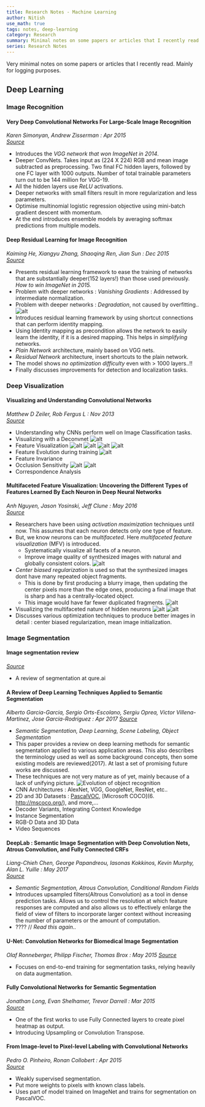 ```yaml
---
title: Research Notes - Machine Learning
author: Nitish
use_math: true
tags: notes, deep-learning
category: Research
summary: Minimal notes on some papers or articles that I recently read. Mainly for logging.
series: Research Notes
---
```


Very minimal notes on some papers or articles that I recently read. Mainly for logging purposes.

## **Deep Learning**

### **Image Recognition**

#### **Very Deep Convolutional Networks For Large-Scale Image Recognition**   
*Karen Simonyan, Andrew Zisserman : Apr 2015*   
[*Source*](https://arxiv.org/abs/1409.1556)

* Introduces the *VGG network that won ImageNet in 2014*.
* Deeper ConvNets. Takes input as (224 X 224) RGB and mean image subtracted as preprocessing. Two final FC hidden layers, followed by one FC layer with 1000 outputs. Number of total trainable parameters turn out to be 144 million for VGG-19. 
* All the hidden layers use *ReLU* activations.
* Deeper networks with small filters result in more regularization and less parameters.
* Optimise multinomial logistic regression objective using mini-batch gradient descent with momentum.
* At the end introduces ensemble models by averaging softmax predictions from multiple models.


#### **Deep Residual Learning for Image Recognition**   
*Kaiming He, Xiangyu Zhang, Shaoqing Ren, Jian Sun : Dec 2015*   
[*Source*](https://arxiv.org/abs/1512.03385)

* Presents residual learning framework to ease the training of networks that are substantially deeper(152 layers!) than those used previously. *How to win ImageNet in 2015.*
* Problem with deeper networks : *Vanishing Gradients* : Addressed by intermediate normalization.
* Problem with deeper networks : *Degradation*, not caused by overfitting..
![alt](/images/papers/resNet1.jpg)
* Introduces residual learning framework by using shortcut connections that can perform identity mapping.
* Using Identity mapping as precondition allows the network to easily learn the identity, if it is a desired mapping. This helps in *simplifying* networks.
* *Plain Network* architecture, mainly based on VGG nets.
* *Residual Network* architecture, insert shortcuts to the plain network.
* The model shows *no optimization difficulty* even with > 1000 layers..!!
* Finally discusses improvements for detection and localization tasks.

### **Deep Visualization**

#### **Visualizing and Understanding Convolutional Networks**  
*Matthew D Zeiler, Rob Fergus L : Nov 2013*   
[*Source*](https://arxiv.org/abs/1311.2901)   

* Understanding why CNNs perform well on Image Classification tasks.
* Visualizing with a Deconvnet
![alt](/images/papers/visnet1.jpg)
* Feature Visualization
![alt](/images/papers/visnet2.jpg)
![alt](/images/papers/visnet3.jpg)
![alt](/images/papers/visnet4.jpg)
![alt](/images/papers/visnet5.jpg)
* Feature Evolution during training
![alt](/images/papers/visnet6.jpg)
* Feature Invariance
* Occlusion Sensitivity
![alt](/images/papers/visnet7.jpg)
![alt](/images/papers/visnet8.jpg)
* Correspondence Analysis  


#### **Multifaceted Feature Visualization: Uncovering the Different Types of Features Learned By Each Neuron in Deep Neural Networks**   
*Anh Nguyen, Jason Yosinski, Jeff Clune : May 2016*    
[*Source*](https://arxiv.org/abs/1602.03616)   

* Researchers have been using *activation maximization* techniques until now. This assumes that each neuron detects only one type of feature.
* But, we know neurons can be *multifaceted*. Here *multifaceted feature visualization* (MFV) is introduced.
    * Systematically visualize all facets of a neuron.
    * Improve image quality of synthesized images with natural and globally consistent colors.
![alt](/images/papers/multiVis1.jpg)
* *Center biased regularization* is used so that the synthesized images dont have many repeated object fragments.
    * This is done by first producing a blurry image, then updating the center pixels more than the edge ones, producing a final image that is sharp and has a centrally-located object.
    * This image would have far fewer duplicated fragments.
![alt](/images/papers/multiVis2.jpg)
* Visualizing the multifaceted nature of hidden neurons
![alt](/images/papers/multiVis3.jpg)
![alt](/images/papers/multiVis4.jpg)
* Discusses various optimization techniques to produce better images in detail : center biased regularization, mean image initialization.
 

### **Image Segmentation**

#### **Image segmentation review**   
[*Source*](http://blog.qure.ai/notes/semantic-segmentation-deep-learning-review)   

* A review of segmentation at qure.ai  



#### **A Review of Deep Learning Techniques Applied to Semantic Segmentation**   
*Alberto Garcia-Garcia, Sergio Orts-Escolano, Sergiu Oprea, Victor Villena-Martinez, Jose Garcia-Rodriguez : Apr 2017*
[*Source*](https://arxiv.org/abs/1704.06857)   

* *Semantic Segmentation, Deep Learning, Scene Labeling, Object Segmentation*   
* This paper provides a review on deep learning methods for semantic segmentation applied to various  application areas. This also describes the terminology used as well as some background concepts, then some existing models are reviewed(2017). At last a set of promising future works are discussed.
* These techniques are not very mature as of yet, mainly because of a lack of unifying picture.
![Evolution of object recognition](/images/papers/deepSegment1.jpg)
* CNN Architectures : AlexNet, VGG, GoogleNet, ResNet, etc..
* 2D and 3D Datasets : [PascalVOC](http://host.robots.ox.ac.uk/pascal/VOC/voc2012/),  [Microsoft COCO](6. http://mscoco.org/), and more,...   
* Decoder Variants, Integrating Context Knowledge
* Instance Segmentation
* RGB-D Data and 3D Data
* Video Sequences   



#### **DeepLab : Semantic Image Segmentation with Deep Convolution Nets, Atrous Convolution, and Fully Connected CRFs**   
*Liang-Chieh Chen, George Papandreou, Iasonas Kokkinos, Kevin Murphy, Alan L. Yuille : May 2017*   
[*Source*](https://arxiv.org/abs/1606.00915)    

* *Semantic Segmentation, Atrous Convolution, Conditional Random Fields*
* Introduces upsampled filters(Altrous Convolution) as a tool in dense prediction tasks. Allows us to control the resolution at which feature responses are computed and also allows us to effectively enlarge the field of view of filters to incorporate larger context without increasing the number of parameters or the amount of computation.
* ???? // *Read this again..*


#### **U-Net: Convolution Networks for Biomedical Image Segmentation**   
*Olaf Ronneberger, Philipp Fischer, Thomas Brox : May 2015*
[*Source*](https://arxiv.org/abs/1505.04597)   

* Focuses on end-to-end training for segmentation tasks, relying heavily on data augmentation.
    


#### **Fully Convolutional Networks for Semantic Segmentation**   
*Jonathan Long, Evan Shelhamer, Trevor Darrell : Mar 2015*   
[*Source*](https://arxiv.org/abs/1411.4038)   

* One of the first works to use Fully Connected layers to create pixel heatmap as output.
* Introducing Upsampling or Convolution Transpose.



#### **From Image-level to Pixel-level Labeling with Convolutional Networks**   
*Pedro O. Pinheiro, Ronan Collobert : Apr 2015*   
[*Source*](https://arxiv.org/abs/1411.6228)   

* Weakly supervised segmentation.
* Put more weights to pixels with known class labels.
* Uses part of model trained on ImageNet and trains for segmentation on PascalVOC.

